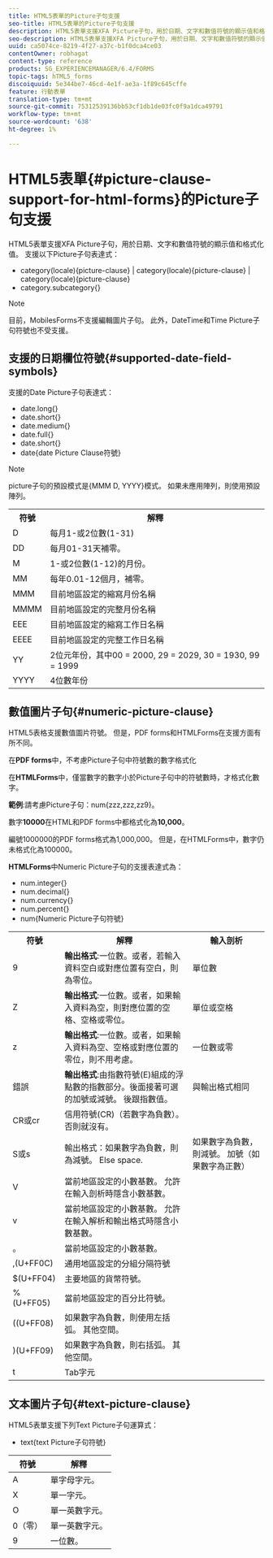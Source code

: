 ```yaml
---
title: HTML5表單的Picture子句支援
seo-title: HTML5表單的Picture子句支援
description: HTML5表單支援XFA Picture子句，用於日期、文字和數值符號的顯示值和格式化值。
seo-description: HTML5表單支援XFA Picture子句，用於日期、文字和數值符號的顯示值和格式化值。
uuid: ca5074ce-8219-4f27-a37c-b1f0dca4ce03
contentOwner: robhagat
content-type: reference
products: SG_EXPERIENCEMANAGER/6.4/FORMS
topic-tags: hTML5_forms
discoiquuid: 5e344be7-46cd-4e1f-ae3a-1f89c645cffe
feature: 行動表單
translation-type: tm+mt
source-git-commit: 75312539136bb53cf1db1de03fc0f9a1dca49791
workflow-type: tm+mt
source-wordcount: '638'
ht-degree: 1%

---
```



# HTML5表單{#picture-clause-support-for-html-forms}的Picture子句支援

HTML5表單支援XFA Picture子句，用於日期、文字和數值符號的顯示值和格式化值。 支援以下Picture子句表達式：

* category(locale){picture-clause} | category(locale){picture-clause} | category(locale){picture-clause}
* category.subcategory{}

>[!NOTE]
>
>目前，MobilesForms不支援編輯圖片子句。 此外，DateTime和Time Picture子句符號也不受支援。

## 支援的日期欄位符號{#supported-date-field-symbols}

支援的Date Picture子句表達式：

* date.long{}
* date.short{}
* date.medium{}
* date.full{}
* date.short{}
* date{date Picture Clause符號}

>[!NOTE]
>
>picture子句的預設模式是{MMM D, YYYY}模式。 如果未應用陣列，則使用預設陣列。

<table> 
 <tbody>
  <tr>
   <th><strong>符號</strong></th> 
   <th>解釋</th> 
  </tr>
  <tr>
   <td>D</td> 
   <td>每月1-或2位數(1-31)</td> 
  </tr>
  <tr>
   <td>DD</td> 
   <td>每月01-31天補零。<br /> </td> 
  </tr>
  <tr>
   <td>M</td> 
   <td>1-或2位數(1-12)的月份。<br /> </td> 
  </tr>
  <tr>
   <td>MM</td> 
   <td>每年0.01-12個月，補零。<br /> </td> 
  </tr>
  <tr>
   <td>MMM</td> 
   <td>目前地區設定的縮寫月份名稱<br /> </td> 
  </tr>
  <tr>
   <td>MMMM</td> 
   <td>目前地區設定的完整月份名稱<br /> </td> 
  </tr>
  <tr>
   <td>EEE</td> 
   <td>目前地區設定的縮寫工作日名稱<br /> </td> 
  </tr>
  <tr>
   <td>EEEE</td> 
   <td>目前地區設定的完整工作日名稱<br /> </td> 
  </tr>
  <tr>
   <td>YY</td> 
   <td>2位元年份，其中00 = 2000, 29 = 2029, 30 = 1930, 99 = 1999<br /> </td> 
  </tr>
  <tr>
   <td>YYYY</td> 
   <td>4位數年份<br /> </td> 
  </tr>
 </tbody>
</table>

## 數值圖片子句{#numeric-picture-clause}

HTML5表格支援數值圖片符號。 但是，PDF forms和HTMLForms在支援方面有所不同。

在&#x200B;**PDF forms**&#x200B;中，不考慮Picture子句中符號數的數字格式化

在&#x200B;**HTMLForms**&#x200B;中，僅當數字的數字小於Picture子句中的符號數時，才格式化數字。

**範例**:請考慮Picture子句：num{zzz,zzz,zz9}。

數字&#x200B;**10000**&#x200B;在HTML和PDF forms中都格式化為&#x200B;**10,000**。

編號1000000的PDF forms格式為1,000,000。 但是，在HTMLForms中，數字仍未格式化為100000。

**HTMLForms**&#x200B;中Numeric Picture子句的支援表達式為：

* num.integer{}
* num.decimal{}
* num.currency{}
* num.percent{}
* num{Numeric Picture子句符號}

<table> 
 <tbody>
  <tr>
   <th><strong>符號</strong></th> 
   <th><strong>解釋</strong></th> 
   <th>輸入剖析</th> 
  </tr>
  <tr>
   <td>9</td> 
   <td><strong>輸出格式</strong>:一位數。或者，若輸入資料空白或對應位置有空白，則為零位。<br /> </td> 
   <td>單位數</td> 
  </tr>
  <tr>
   <td>Z</td> 
   <td><strong>輸出格式</strong>:一位數。或者，如果輸入資料為空，則對應位置的空格、空格或零位。<br /> </td> 
   <td>單位或空格</td> 
  </tr>
  <tr>
   <td>z</td> 
   <td><strong>輸出格式</strong>:一位數。或者，如果輸入資料為空、空格或對應位置的零位，則不用考慮。<br /> </td> 
   <td>一位數或零</td> 
  </tr>
  <tr>
   <td>錯誤</td> 
   <td><strong>輸出格式</strong>:由指數符號(E)組成的浮點數的指數部分。後面接著可選的加號或減號。 後跟指數值。<br /> </td> 
   <td>與輸出格式相同</td> 
  </tr>
  <tr>
   <td>CR或cr<br /> </td> 
   <td>信用符號(CR)（若數字為負數）。 否則就沒有。</td> 
   <td><br type="_moz" /> </td> 
  </tr>
  <tr>
   <td>S或s<br /> </td> 
   <td>輸出格式：如果數字為負數，則為減號。 Else space.<br /> </td> 
   <td>如果數字為負數，則減號。 加號（如果數字為正數）</td> 
  </tr>
  <tr>
   <td>V</td> 
   <td>當前地區設定的小數基數。 允許在輸入剖析時隱含小數基數。</td> 
   <td><br type="_moz" /> </td> 
  </tr>
  <tr>
   <td>v</td> 
   <td>當前地區設定的小數基數。 允許在輸入解析和輸出格式時隱含小數基數。</td> 
   <td><br type="_moz" /> </td> 
  </tr>
  <tr>
   <td>。</td> 
   <td>當前地區設定的小數基數。</td> 
   <td><br type="_moz" /> </td> 
  </tr>
  <tr>
   <td>,(U+FF0C)</td> 
   <td>通用地區設定的分組分隔符號</td> 
   <td><br type="_moz" /> </td> 
  </tr>
  <tr>
   <td>$(U+FF04)</td> 
   <td>主要地區的貨幣符號。</td> 
   <td><br type="_moz" /> </td> 
  </tr>
  <tr>
   <td>%(U+FF05)</td> 
   <td>當前地區設定的百分比符號。</td> 
   <td><br type="_moz" /> </td> 
  </tr>
  <tr>
   <td>((U+FF08)</td> 
   <td>如果數字為負數，則使用左括弧。 其他空間。</td> 
   <td><br type="_moz" /> </td> 
  </tr>
  <tr>
   <td>)(U+FF09)</td> 
   <td>如果數字為負數，則右括弧。 其他空間。</td> 
   <td><br type="_moz" /> </td> 
  </tr>
  <tr>
   <td>t</td> 
   <td>Tab字元</td> 
   <td><br type="_moz" /> </td> 
  </tr>
 </tbody>
</table>

## 文本圖片子句{#text-picture-clause}

HTML5表單支援下列Text Picture子句運算式：

* text{text Picture子句符號}

| **符號** | **解釋** |
|---|---|
| A | 單字母字元。 |
| X | 單一字元。 |
| O | 單一英數字元。 |
| 0（零） | 單一英數字元。 |
| 9 | 一位數。 |

